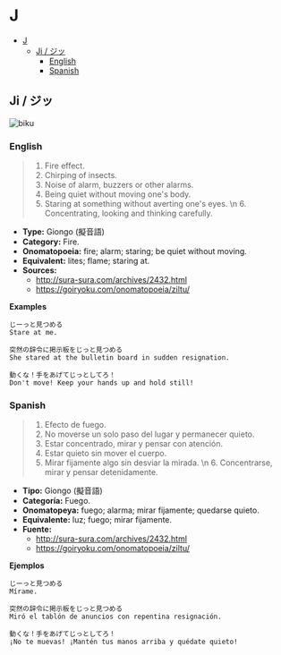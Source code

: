 # J

- [J](#j)
  - [Ji / ジッ](#ji--ジッ)
    - [English](#english)
    - [Spanish](#spanish)

## Ji / ジッ

![biku](https://i.pinimg.com/564x/3d/75/14/3d75140b8d4805b287061f230378b3a7.jpg)

### English

> 1. Fire effect.
> 2. Chirping of insects.
> 3. Noise of alarm, buzzers or other alarms.
> 4. Being quiet without moving one's body.
> 5. Staring at something without averting one's eyes. \n 6. Concentrating, looking and thinking carefully.

- **Type:** Giongo (擬音語)
- **Category:** Fire.
- **Onomatopoeia:** fire; alarm; staring; be quiet without moving.
- **Equivalent:** lites; flame; staring at.
- **Sources:**
  - http://sura-sura.com/archives/2432.html
  - https://goiryoku.com/onomatopoeia/ziltu/

**Examples**
```
じーっと見つめる
Stare at me.

突然の辞令に掲示板をじっと見つめる
She stared at the bulletin board in sudden resignation.

動くな！手をあげてじっとしてろ！
Don't move! Keep your hands up and hold still!
```

### Spanish

> 1. Efecto de fuego.
> 2. No moverse un solo paso del lugar y permanecer quieto.
> 3. Estar concentrado, mirar y pensar con atención.
> 4. Estar quieto sin mover el cuerpo.
> 5. Mirar fijamente algo sin desviar la mirada. \n 6. Concentrarse, mirar y pensar detenidamente.

- **Tipo:** Giongo (擬音語)
- **Categoría:** Fuego.
- **Onomatopeya:** fuego; alarma; mirar fijamente; quedarse quieto.
- **Equivalente:** luz; fuego; mirar fijamente.
- **Fuente:**
  - http://sura-sura.com/archives/2432.html
  - https://goiryoku.com/onomatopoeia/ziltu/

**Ejemplos**
```
じーっと見つめる
Mírame.

突然の辞令に掲示板をじっと見つめる
Miró el tablón de anuncios con repentina resignación.

動くな！手をあげてじっとしてろ！
¡No te muevas! ¡Mantén tus manos arriba y quédate quieto!
```